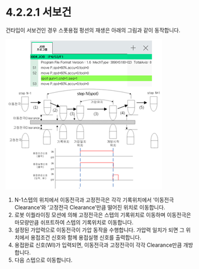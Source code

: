 ﻿# 4.2.2.1 서보건

건타입이 서보건인 경우 스폿용접 펑션의 재생은 아래의 그림과 같이 동작합니다.

![그림 4.6 서보건 스폿용접의 재생](<../../../.gitbook/assets/image (66).png>)

1. N-1스텝의 위치에서 이동전극과 고정전극은 각각 기록위치에서 ‘이동전극 Clearance’와 ‘고정전극 Clearance’만큼 떨어진 위치로 이동합니다.
2. 로봇 이퀄라이징 모션에 의해 고정전극은 스텝의 기록위치로 이동하며 이동전극은 마모량만큼 쉬프트하여 스텝의 기록위치로 이동합니다.
3. 설정된 가압력으로 이동전극이 가압 동작을 수행합니다. 가압력 일치가 되면 그 위치에서 용접조건 신호와 함께 용접실행 신호를 출력합니다.
4. 용접완료 신호(WI)가 입력되면, 이동전극과 고정전극이 각각 Clearance만큼 개방합니다.
5. 다음 스텝으로 이동합니다.
